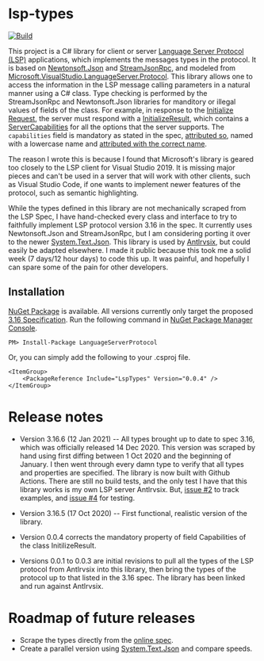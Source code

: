 # lsp-types

[![Build](https://github.com/kaby76/lsp-types/workflows/.NET/badge.svg)](https://github.com/kaby76/lsp-types/actions?query=workflow%3A.NET)

This project is a C# library for
client or server [Language Server Protocol (LSP)](https://langserver.org/)
applications, which implements the messages types in the protocol.
It is based on [Newtonsoft.Json](https://www.nuget.org/packages/Newtonsoft.Json/)
and [StreamJsonRpc](https://www.nuget.org/packages/StreamJsonRpc/),
and modeled from [Microsoft.VisualStudio.LanguageServer.Protocol](https://www.nuget.org/packages/Microsoft.VisualStudio.LanguageServer.Protocol/).
This library allows one to access the information in the LSP message calling parameters
in a natural manner using a C# class. Type checking is performed by the StreamJsonRpc and
Newtonsoft.Json libraries for manditory or illegal values of fields of the class. For example,
in response to the [Initialize Request](https://microsoft.github.io/language-server-protocol/specifications/specification-3-16/#initialize),
the server must respond with a [InitializeResult](https://github.com/kaby76/AntlrVSIX/blob/b5d14e579247e05578065e4ad87f6dd97c63a6cd/Server/LanguageServerTarget.cs#L234),
which contains a [ServerCapabilities](https://github.com/kaby76/AntlrVSIX/blob/b5d14e579247e05578065e4ad87f6dd97c63a6cd/Server/LanguageServerTarget.cs#L153)
for all the options that the server supports. The `capabilities` field is mandatory as
stated in the spec, [attributed so](https://github.com/kaby76/lsp-types/blob/92432dad9f0ba6f21b71d2f75c5d4f12a08d33dd/Protocol/InitializeResult.cs#L15),
named with a lowercase name and [attributed with the correct name](https://github.com/kaby76/lsp-types/blob/92432dad9f0ba6f21b71d2f75c5d4f12a08d33dd/Protocol/InitializeResult.cs#L14).

The reason I wrote this is because
I found that Microsoft's library is geared too closely to the
LSP client for Visual Studio 2019. It is missing major pieces and 
can't be used in a server that will work with other clients,
such as Visual Studio Code, if one wants to
implement newer features of the protocol,
such as semantic highlighting.

While the types defined
in this library are not mechanically
scraped from the LSP Spec, I have
hand-checked every class and interface to try
to faithfully implement LSP protocol version 3.16 in the spec.
It currently uses Newtonsoft.Json
and StreamJsonRpc, but I am considering porting it over to the newer
[System.Text.Json](https://www.nuget.org/packages/System.Text.Json/).
This library is used by [Antlrvsix](https://github.com/kaby76/AntlrVSIX),
but could easily be
adapted elsewhere. I made it public because this took me a solid week
(7 days/12 hour days) to code this up. It was painful, and hopefully
I can spare some of the pain for other developers.

## Installation

[NuGet Package](https://www.nuget.org/packages/LspTypes/) is available.
All versions currently only target the proposed [3.16 Specification](https://microsoft.github.io/language-server-protocol/specifications/specification-3-16/).
Run the following command in [NuGet Package Manager Console](https://docs.microsoft.com/nuget/tools/package-manager-console).

```
PM> Install-Package LanguageServerProtocol
```

Or, you can simply add the following to your .csproj file.

	<ItemGroup>
		<PackageReference Include="LspTypes" Version="0.0.4" />
	</ItemGroup>

# Release notes

* Version 3.16.6 (12 Jan 2021) -- All types brought up to date to spec 3.16,
which was officially released 14 Dec 2020. This version was scraped by
hand using first diffing between 1 Oct 2020 and the beginning of January.
I then went through every damn type to verify that all types and properties are
specified. The library is now built with Github Actions.
There are still no build tests, and the only test I have that this library
works is my own LSP server Antlrvsix. But, [issue #2](https://github.com/kaby76/lsp-types/issues/2)
 to track examples, and [issue #4](https://github.com/kaby76/lsp-types/issues/4)
for testing.

* Version 3.16.5 (17 Oct 2020) -- First functional, realistic version
of the library. 

* Version 0.0.4 corrects the mandatory property of field Capabilities of the class InitilizeResult.

* Versions 0.0.1 to 0.0.3 are initial revisions to pull all the types of the LSP protocol from Antlrvsix
into this library, then bring the types of the protocol up to that listed in the 3.16 spec. The library
has been linked and run against Antlrvsix.

# Roadmap of future releases

* Scrape the types directly from the [online spec](https://microsoft.github.io/language-server-protocol/specifications/specification-current/).
* Create a parallel version using [System.Text.Json](https://www.nuget.org/packages/System.Text.Json/) and compare speeds.
 
